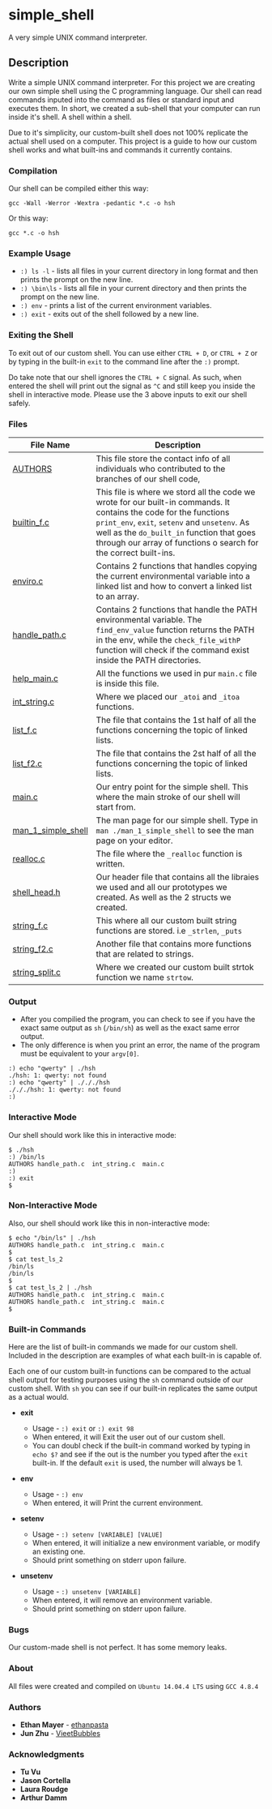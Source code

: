 # simple_shell
A very simple UNIX command interpreter.
## Description
Write a simple UNIX command interpreter. For this project we are creating our own simple shell using the C programming language. Our shell can read commands inputed into the command as files or standard input and executes them. In short, we created a sub-shell that your computer can run inside it's shell. A shell within a shell.

Due to it's simplicity, our custom-built shell does not 100% replicate the actual shell used on a computer. This project is a guide to how our custom shell works and what built-ins and commands it currently contains.

### Compilation
Our shell can be compiled either this way:
```
gcc -Wall -Werror -Wextra -pedantic *.c -o hsh
```
Or this way:
```
gcc *.c -o hsh
```

### Example Usage
* `:) ls -l` - lists all files in your current directory in long format and then prints the prompt on the new line.
* `:) \bin\ls` - lists all file in your current directory and then prints the prompt on the new line.
* `:) env` - prints a list of the current environment variables.
* `:) exit` - exits out of the shell followed by a new line.

### Exiting the Shell
To exit out of our custom shell. You can use either `CTRL + D`, or `CTRL + Z` or by typing in the built-in `exit` to the command line after the `:)` prompt.

Do take note that our shell ignores the `CTRL + C` signal. As such, when entered the shell will print out the signal as `^C` and still keep you inside the shell in interactive mode. Please use the 3 above inputs to exit our shell safely. 

### Files
File Name | Description
--- | ---
[AUTHORS](https://github.com/ethanpasta/simple_shell/blob/master/AUTHORS) | This file store the contact info of all individuals who contributed to the branches of our shell code, 
[builtin_f.c](https://github.com/ethanpasta/simple_shell/blob/master/builtin_f.c) | This file is where we stord all the code we wrote for our built-in commands. It contains the code for the functions `print_env`, `exit`, `setenv` and `unsetenv`. As well as the `do_built_in` function that goes through our array of functions o search for the correct built-ins.
[enviro.c](https://github.com/ethanpasta/simple_shell/blob/B/enviro.c) | Contains 2 functions that handles copying the current environmental variable into a linked list and how to convert a linked list to an array.
[handle_path.c](https://github.com/ethanpasta/simple_shell/blob/master/handle_path.c) | Contains 2 functions that handle the PATH environmental variable. The `find_env_value` function returns the PATH in the env, while the `check_file_withP` function will check if the command exist inside the PATH directories.
[help_main.c](https://github.com/ethanpasta/simple_shell/blob/master/help_main.c) | All the functions we used in pur `main.c` file is inside this file. 
[int_string.c](https://github.com/ethanpasta/simple_shell/blob/master/int_string.c) | Where we placed our `_atoi` and `_itoa` functions.
[list_f.c](https://github.com/ethanpasta/simple_shell/blob/B/list_f.c) | The file that contains the 1st half of all the functions concerning the topic of linked lists.
[list_f2.c](https://github.com/ethanpasta/simple_shell/blob/B/list_f2.c) | The file that contains the 2st half of all the functions concerning the topic of linked lists.
[main.c](https://github.com/ethanpasta/simple_shell/blob/master/main.c) | Our entry point for the simple shell. This where the main stroke of our shell will start from.
[man_1_simple_shell](https://github.com/ethanpasta/simple_shell/blob/master/man_1_simple_shell) | The man page for our simple shell. Type in `man ./man_1_simple_shell` to see the man page on your editor.
[realloc.c](https://github.com/ethanpasta/simple_shell/blob/master/realloc.c) | The file where the `_realloc` function is written.
[shell_head.h](https://github.com/ethanpasta/simple_shell/blob/master/shell_head.h) | Our header file that contains all the libraies we used and all our prototypes we created. As well as the 2 structs we created.
[string_f.c](https://github.com/ethanpasta/simple_shell/blob/master/string_f.c) | This where all our custom built string functions are stored. i.e `_strlen`, `_puts`
[string_f2.c](https://github.com/ethanpasta/simple_shell/blob/B/string_f2.c) | Another file that contains more functions that are related to strings.
[string_split.c](https://github.com/ethanpasta/simple_shell/blob/master/string_split.c) | Where we created our custom built strtok function we name `strtow`.

### Output
* After you compilied the program, you can check to see if you  have the exact same output as `sh` (`/bin/sh`) as well as the exact same error output.
* The only difference is when you print an error, the name of the program must be equivalent to your `argv[0]`.
```
:) echo "qwerty" | ./hsh
./hsh: 1: qwerty: not found
:) echo "qwerty" | ./././hsh
./././hsh: 1: qwerty: not found
:)
```

### Interactive Mode
Our shell should work like this in interactive mode:
```
$ ./hsh
:) /bin/ls
AUTHORS handle_path.c  int_string.c  main.c
:)
:) exit
$
```

### Non-Interactive Mode
Also, our shell should work like this in non-interactive mode:
```
$ echo "/bin/ls" | ./hsh
AUTHORS handle_path.c  int_string.c  main.c
$
$ cat test_ls_2
/bin/ls
/bin/ls
$
$ cat test_ls_2 | ./hsh
AUTHORS handle_path.c  int_string.c  main.c
AUTHORS handle_path.c  int_string.c  main.c
$
```
### Built-in Commands
Here are the list of built-in commands we made for our custom shell. Included in the description are examples of what each built-in is capable of.

Each one of our custom built-in functions can be compared to the actual shell output for testing purposes using the `sh` command outside of our custom shell. With `sh` you can see if our built-in replicates the same output as a actual would.
* **exit**
  * Usage - `:) exit` or `:) exit 98`
  * When entered, it will Exit the user out of our custom shell.
  * You can doubl check if the built-in command worked by typing in `echo $?` and see if the out is the number you typed after the `exit` built-in. If the default `exit` is used, the number will always be 1. 

* **env**
  * Usage - `:) env`
  * When entered, it will Print the current environment.

* **setenv**
  * Usage - `:) setenv [VARIABLE] [VALUE]`
  * When entered, it will initialize a new environment variable, or modify an existing one.
  * Should print something on stderr upon failure.

* **unsetenv**
  * Usage - `:) unsetenv [VARIABLE]`
  * When entered, it will remove an environment variable.
  * Should print something on stderr upon failure.

### Bugs
Our custom-made shell is not perfect. It has some memory leaks.

### About
All files were created and compiled on `Ubuntu 14.04.4 LTS` using `GCC 4.8.4`
### Authors
- **Ethan Mayer** - [ethanpasta](https://github.com/ethanpasta/simple_shell)
- **Jun Zhu** - [VieetBubbles](https://github.com/VieetBubbles)
### Acknowledgments
- **Tu Vu**
- **Jason Cortella**
- **Laura Roudge**
- **Arthur Damm**
